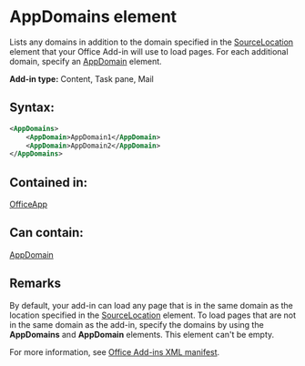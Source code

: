 
# AppDomains element
Lists any domains in addition to the domain specified in the [SourceLocation](../../reference/manifest/sourcelocation.md) element that your Office Add-in will use to load pages. For each additional domain, specify an [AppDomain](../../reference/manifest/appdomain.md) element.

 **Add-in type:** Content, Task pane, Mail


## Syntax:


```XML
<AppDomains>
    <AppDomain>AppDomain1</AppDomain>
    <AppDomain>AppDomain2</AppDomain>
</AppDomains>
```


## Contained in:

[OfficeApp](../../reference/manifest/officeapp.md)


## Can contain:

[AppDomain](../../reference/manifest/appdomain.md)


## Remarks

By default, your add-in can load any page that is in the same domain as the location specified in the [SourceLocation](../../reference/manifest/sourcelocation.md) element. To load pages that are not in the same domain as the add-in, specify the domains by using the **AppDomains** and **AppDomain** elements. This element can't be empty. 

For more information, see [Office Add-ins XML manifest](../../docs/overview/add-in-manifests.md).

